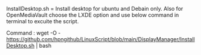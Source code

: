 InstallDesktop.sh = Install desktop for ubuntu and Debain only. Also for OpenMediaVault choose the LXDE option and use below command in terminal to excuite the script.

Command :  wget -O - https://github.com/hpngithub/LinuxScript/blob/main/DisplayManager/InstallDesktop.sh | bash
